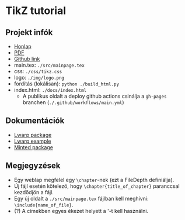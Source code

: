 # TikZ tutorial

## Projekt infók

* [Honlap](https://a-gondolkodas-orome.github.io/latex-tutorial/index.html)
* [PDF](https://a-gondolkodas-orome.github.io/latex-tutorial/mainpage.pdf)
* [Github link](https://github.com/a-gondolkodas-orome/latex-tutorial)
* main.tex: `./src/mainpage.tex`
* css: `./css/tikz.css`
* logo: `./img/logo.png`
* fordítás (lokálisan): `python ./build_html.py`
* index.html: `./docs/index.html`
  * A publikus oldalt a deploy github actions csinálja a `gh-pages` branchen (`./.github/workflows/main.yml`)

## Dokumentációk
* [Lwarp package](https://ctan.ijs.si/tex-archive/macros/latex/contrib/lwarp/lwarp.pdf)
* [Lwarp example](https://people.bath.ac.uk/feb/lwarp/lwarp-intro.html)
* [Minted package](http://tug.ctan.org/macros/latex/contrib/minted/minted.pdf)

## Megjegyzések

* Egy weblap megfelel egy `\chapter`-nek (ezt a FileDepth definiálja).
* Új fájl esetén kötelező, hogy `\chapter{title_of_chapter}` paranccsal kezdődjön a fájl. 
* Egy új oldalt a `./src/mainpage.tex` fájlban kell meghívni: `\include{name_of_file}`.
* (?) A címekben egyes ékezet helyett a  '<karakter>-t kell használni.

